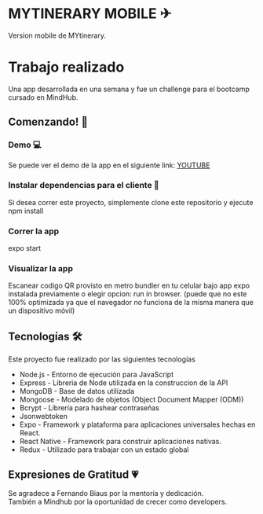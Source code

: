 # MYTINERARY MOBILE ✈

Version mobile de MYtinerary.

# Trabajo realizado

Una app desarrollada en una semana y fue un challenge para el bootcamp cursado en MindHub.
## Comenzando! 🚀


### Demo 💻

Se puede ver el demo de la app en el siguiente link: [YOUTUBE](https://youtu.be/Z2026F_2fIQ)

### Instalar dependencias para el cliente 🔧

Si desea correr este proyecto, simplemente clone este repositorio  y ejecute 
npm install

### Correr la app
expo start

### Visualizar la app
Escanear codigo QR provisto en metro bundler en tu celular bajo app expo instalada previamente o elegir opcion: run in browser. (puede que no este 100% optimizada ya que el navegador no funciona de la misma manera que un dispositivo móvil)


## Tecnologías 🛠️

Este proyecto fue realizado por las siguientes tecnologías

* Node.js - Entorno de ejecución para JavaScript
* Express - Libreria de Node utilizada en la construccion de la API
* MongoDB - Base de datos utilizada
* Mongoose - Modelado de objetos (Object Document Mapper (ODM))
* Bcrypt - Librería para hashear contraseñas
* Jsonwebtoken
* Expo - Framework y plataforma para aplicaciones universales hechas en React.
* React Native - Framework para construir aplicaciones nativas.
* Redux - Utilizado para trabajar con un estado global


## Expresiones de Gratitud 💗
Se agradece a Fernando Biaus por la mentoría y  dedicación. <br/>
También a Mindhub por la oportunidad de crecer como developers.
